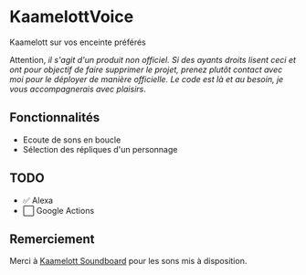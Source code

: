 # KaamelottVoice
Kaamelott sur vos enceinte préférés

Attention, _il s'agit d'un produit non officiel. Si des ayants droits lisent ceci et ont pour objectif de faire supprimer le projet, prenez plutôt contact avec moi pour le déployer de manière officielle. Le code est là et au besoin, je vous accompagnerais avec plaisirs_.

## Fonctionnalités
- Ecoute de sons en boucle
- Sélection des répliques d'un personnage

## TODO
- ✅ Alexa
- ⬜️ Google Actions

## Remerciement
Merci à [Kaamelott Soundboard](https://kaamelott-soundboard.2ec0b4.fr/) pour les sons mis à disposition. 
